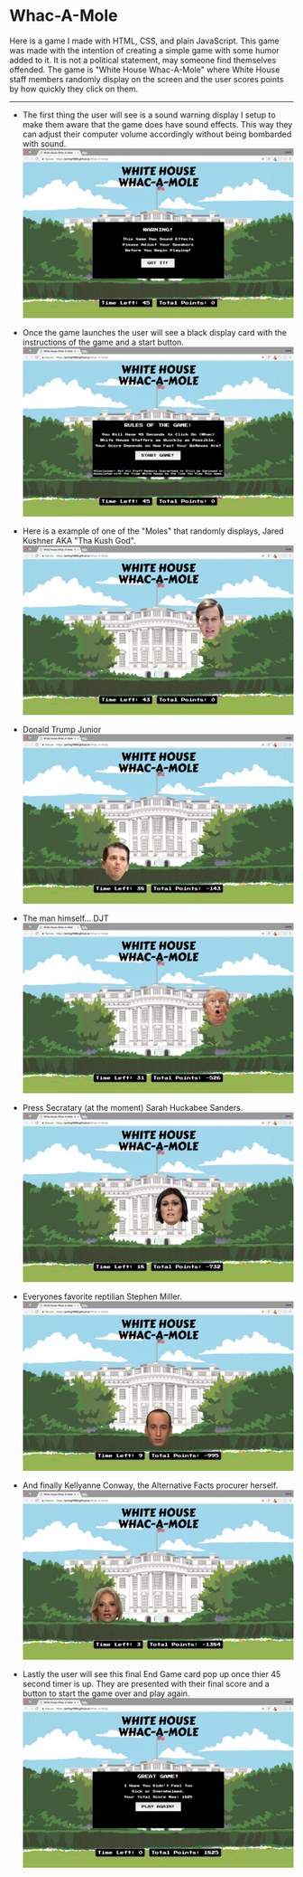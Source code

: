 # Whac-A-Mole
Here is a game I made with HTML, CSS, and plain JavaScript. This game was made with the intention of creating a simple game with some humor added to it. It is not a political statement, may someone find themselves offended. The game is "White House Whac-A-Mole" where White House staff members randomly display on the screen and the user scores points by how quickly they click on them.

---

- The first thing the user will see is a sound warning display I setup to make them aware that the game does have sound effects. This way they can adjust their computer volume accordingly without being bombarded with sound.
![SOUND WARNING](assets/img/read_me/1-sound-warning.png)

- Once the game launches the user will see a black display card with the instructions of the game and a start button.
![START](assets/img/read_me/2-start.png)

- Here is a example of one of the "Moles" that randomly displays, Jared Kushner AKA "Tha Kush God".
![KUSHNER](assets/img/read_me/3-kushner.png)

- Donald Trump Junior
![JUNIOR](assets/img/read_me/4-don_jr.png)

- The man himself... DJT
![TRUMP](assets/img/read_me/5-trump.png)

- Press Secratary (at the moment) Sarah Huckabee Sanders.
![SANDERS](assets/img/read_me/6-sanders.png)

- Everyones favorite reptilian Stephen Miller.
![MILLER](assets/img/read_me/7-miller.png)

- And finally Kellyanne Conway, the Alternative Facts procurer herself.
![CONWAY](assets/img/read_me/8-conway.png)

- Lastly the user will see this final End Game card pop up once thier 45 second timer is up. They are presented with their final score and a button to start the game over and play again.
![END](assets/img/read_me/9-end.png)

